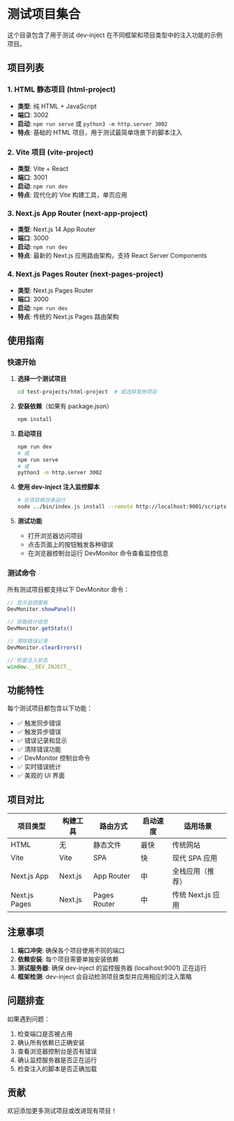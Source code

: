 # 测试项目集合

这个目录包含了用于测试 dev-inject 在不同框架和项目类型中的注入功能的示例项目。

## 项目列表

### 1. HTML 静态项目 (html-project)
- **类型**: 纯 HTML + JavaScript
- **端口**: 3002
- **启动**: `npm run serve` 或 `python3 -m http.server 3002`
- **特点**: 基础的 HTML 项目，用于测试最简单场景下的脚本注入

### 2. Vite 项目 (vite-project)
- **类型**: Vite + React
- **端口**: 3001
- **启动**: `npm run dev`
- **特点**: 现代化的 Vite 构建工具，单页应用

### 3. Next.js App Router (next-app-project)
- **类型**: Next.js 14 App Router
- **端口**: 3000
- **启动**: `npm run dev`
- **特点**: 最新的 Next.js 应用路由架构，支持 React Server Components

### 4. Next.js Pages Router (next-pages-project)
- **类型**: Next.js Pages Router
- **端口**: 3000
- **启动**: `npm run dev`
- **特点**: 传统的 Next.js Pages 路由架构

## 使用指南

### 快速开始

1. **选择一个测试项目**
   ```bash
   cd test-projects/html-project  # 或选择其他项目
   ```

2. **安装依赖**（如果有 package.json）
   ```bash
   npm install
   ```

3. **启动项目**
   ```bash
   npm run dev
   # 或
   npm run serve
   # 或
   python3 -m http.server 3002
   ```

4. **使用 dev-inject 注入监控脚本**
   ```bash
   # 在项目根目录运行
   node ../bin/index.js install --remote http://localhost:9001/scripts/dev-monitor.js
   ```

5. **测试功能**
   - 打开浏览器访问项目
   - 点击页面上的按钮触发各种错误
   - 在浏览器控制台运行 DevMonitor 命令查看监控信息

### 测试命令

所有测试项目都支持以下 DevMonitor 命令：

```javascript
// 显示监控面板
DevMonitor.showPanel()

// 获取统计信息
DevMonitor.getStats()

// 清除错误记录
DevMonitor.clearErrors()

// 检查注入状态
window.__DEV_INJECT__
```

## 功能特性

每个测试项目都包含以下功能：

- ✅ 触发同步错误
- ✅ 触发异步错误
- ✅ 错误记录和显示
- ✅ 清除错误功能
- ✅ DevMonitor 控制台命令
- ✅ 实时错误统计
- ✅ 美观的 UI 界面

## 项目对比

| 项目类型 | 构建工具 | 路由方式 | 启动速度 | 适用场景 |
|---------|---------|---------|---------|---------|
| HTML | 无 | 静态文件 | 最快 | 传统网站 |
| Vite | Vite | SPA | 快 | 现代 SPA 应用 |
| Next.js App | Next.js | App Router | 中 | 全栈应用（推荐） |
| Next.js Pages | Next.js | Pages Router | 中 | 传统 Next.js 应用 |

## 注意事项

1. **端口冲突**: 确保各个项目使用不同的端口
2. **依赖安装**: 每个项目需要单独安装依赖
3. **测试服务器**: 确保 dev-inject 的监控服务器 (localhost:9001) 正在运行
4. **框架检测**: dev-inject 会自动检测项目类型并应用相应的注入策略

## 问题排查

如果遇到问题：

1. 检查端口是否被占用
2. 确认所有依赖已正确安装
3. 查看浏览器控制台是否有错误
4. 确认监控服务器是否正在运行
5. 检查注入的脚本是否正确加载

## 贡献

欢迎添加更多测试项目或改进现有项目！

